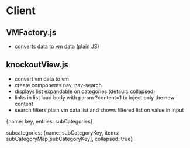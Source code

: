 # Client

## VMFactory.js
- converts data to vm data (plain JS)

## knockoutView.js
- convert vm data to vm
- create components nav, nav-search
- displays list expandable on categories (default: collapsed)
- links in list load body with param ?content=1 to inject only the new content
- search filters plain vm data list and shows filtered list on value in input  


{name: key, entries: subCategories}


subcategories:
{name: subCategoryKey, items: subCategoryMap[subCategoryKey], collapsed: true}
